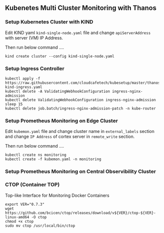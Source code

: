 ## Kubenetes Multi Cluster Monitoring with Thanos

### Setup Kubernetes Cluster with KIND

Edit KIND yaml ```kind-single-node.yaml``` file and change ```apiServerAddress``` with server (VM) IP Address.

Then run below command ....

```kind create cluster --config kind-single-node.yaml```

### Setup Ingress Controller

```
kubectl apply -f https://raw.githubusercontent.com/cloudcafetech/kubesetup/master/thanos/kube-kind-ingress.yaml
kubectl delete -A ValidatingWebhookConfiguration ingress-nginx-admission
kubectl delete ValidatingWebhookConfiguration ingress-nginx-admission
sleep 15
kubectl delete job.batch/ingress-nginx-admission-patch -n kube-router
```

### Setup Prometheus Monitoring on Edge Cluster

Edit ```kubemon.yaml``` file and change cluster name in ```external_labels``` section and change ```IP Address``` of cortex server in ```remote_write``` section.

Then run below command ....

```
kubectl create ns monitoring
kubectl create -f kubemon.yaml -n monitoring
```

### Setup Prometheus Monitoring on Central Observibility Cluster



### CTOP (Container TOP)
Top-like Interface for Monitoring Docker Containers

```
export VER="0.7.3"
wget https://github.com/bcicen/ctop/releases/download/v${VER}/ctop-${VER}-linux-amd64 -O ctop
chmod +x ctop
sudo mv ctop /usr/local/bin/ctop
```
